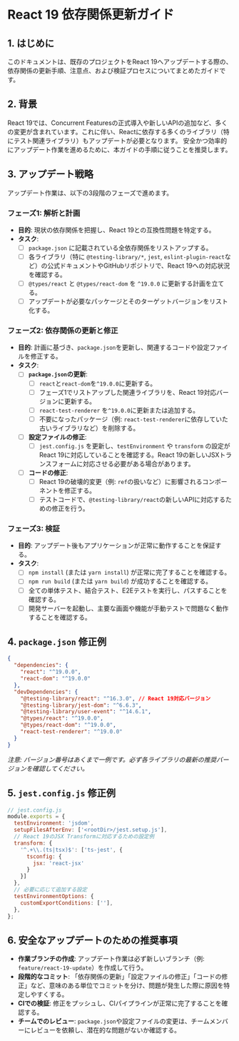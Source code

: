 # React 19 依存関係更新ガイド

## 1. はじめに
このドキュメントは、既存のプロジェクトをReact 19へアップデートする際の、依存関係の更新手順、注意点、および検証プロセスについてまとめたガイドです。

## 2. 背景
React 19では、Concurrent Featuresの正式導入や新しいAPIの追加など、多くの変更が含まれています。これに伴い、Reactに依存する多くのライブラリ（特にテスト関連ライブラリ）もアップデートが必要となります。
安全かつ効率的にアップデート作業を進めるために、本ガイドの手順に従うことを推奨します。

## 3. アップデート戦略
アップデート作業は、以下の3段階のフェーズで進めます。

### フェーズ1: 解析と計画
- **目的**: 現状の依存関係を把握し、React 19との互換性問題を特定する。
- **タスク**:
  - [ ] `package.json` に記載されている全依存関係をリストアップする。
  - [ ] 各ライブラリ（特に `@testing-library/*`, `jest`, `eslint-plugin-react`など）の公式ドキュメントやGitHubリポジトリで、React 19への対応状況を確認する。
  - [ ] `@types/react` と `@types/react-dom` を `^19.0.0` に更新する計画を立てる。
  - [ ] アップデートが必要なパッケージとそのターゲットバージョンをリスト化する。

### フェーズ2: 依存関係の更新と修正
- **目的**: 計画に基づき、`package.json`を更新し、関連するコードや設定ファイルを修正する。
- **タスク**:
  - [ ] **`package.json`の更新**:
    - [ ] `react`と`react-dom`を`^19.0.0`に更新する。
    - [ ] フェーズ1でリストアップした関連ライブラリを、React 19対応バージョンに更新する。
    - [ ] `react-test-renderer` を`^19.0.0`に更新または追加する。
    - [ ] 不要になったパッケージ（例: `react-test-renderer`に依存していた古いライブラリなど）を削除する。
  - [ ] **設定ファイルの修正**:
    - [ ] `jest.config.js` を更新し、`testEnvironment` や `transform` の設定がReact 19に対応していることを確認する。React 19の新しいJSXトランスフォームに対応させる必要がある場合があります。
  - [ ] **コードの修正**:
    - [ ] React 19の破壊的変更（例: `ref`の扱いなど）に影響されるコンポーネントを修正する。
    - [ ] テストコードで、`@testing-library/react`の新しいAPIに対応するための修正を行う。

### フェーズ3: 検証
- **目的**: アップデート後もアプリケーションが正常に動作することを保証する。
- **タスク**:
  - [ ] `npm install` (または `yarn install`) が正常に完了することを確認する。
  - [ ] `npm run build` (または `yarn build`) が成功することを確認する。
  - [ ] 全ての単体テスト、結合テスト、E2Eテストを実行し、パスすることを確認する。
  - [ ] 開発サーバーを起動し、主要な画面や機能が手動テストで問題なく動作することを確認する。

## 4. `package.json` 修正例
```json
{
  "dependencies": {
    "react": "^19.0.0",
    "react-dom": "^19.0.0"
  },
  "devDependencies": {
    "@testing-library/react": "^16.3.0", // React 19対応バージョン
    "@testing-library/jest-dom": "^6.6.3",
    "@testing-library/user-event": "^14.6.1",
    "@types/react": "^19.0.0",
    "@types/react-dom": "^19.0.0",
    "react-test-renderer": "^19.0.0"
  }
}
```
*注意: バージョン番号はあくまで一例です。必ず各ライブラリの最新の推奨バージョンを確認してください。*

## 5. `jest.config.js` 修正例
```javascript
// jest.config.js
module.exports = {
  testEnvironment: 'jsdom',
  setupFilesAfterEnv: ['<rootDir>/jest.setup.js'],
  // React 19のJSX Transformに対応するための設定例
  transform: {
    '^.+\\.(ts|tsx)$': ['ts-jest', {
      tsconfig: {
        jsx: 'react-jsx'
      }
    }]
  },
  // 必要に応じて追加する設定
  testEnvironmentOptions: {
    customExportConditions: [''],
  },
};
```

## 6. 安全なアップデートのための推奨事項
- **作業ブランチの作成**: アップデート作業は必ず新しいブランチ（例: `feature/react-19-update`）を作成して行う。
- **段階的なコミット**: 「依存関係の更新」「設定ファイルの修正」「コードの修正」など、意味のある単位でコミットを分け、問題が発生した際に原因を特定しやすくする。
- **CIでの検証**: 修正をプッシュし、CIパイプラインが正常に完了することを確認する。
- **チームでのレビュー**: `package.json`や設定ファイルの変更は、チームメンバーにレビューを依頼し、潜在的な問題がないか確認する。